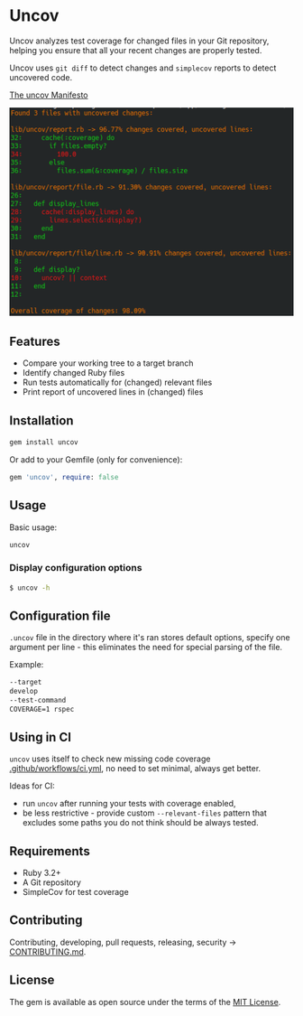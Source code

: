 # Uncov
Uncov analyzes test coverage for changed files in your Git repository,
helping you ensure that all your recent changes are properly tested.

Uncov uses `git diff` to detect changes and `simplecov` reports to detect uncovered code.

[The uncov Manifesto](PHILOSOPHY.md)

![report diff_lines to terminal output](diff_lines_terminal.png)

## Features
- Compare your working tree to a target branch
- Identify changed Ruby files
- Run tests automatically for (changed) relevant files
- Print report of uncovered lines in (changed) files


## Installation
```bash
gem install uncov
```
Or add to your Gemfile (only for convenience):
```ruby
gem 'uncov', require: false
```


## Usage
Basic usage:
```bash
uncov
```

### Display configuration options
```bash
$ uncov -h

```


## Configuration file
`.uncov` file in the directory where it's ran stores default options,
specify one argument per line - this eliminates the need for special parsing of the file.

Example:
```text
--target
develop
--test-command
COVERAGE=1 rspec
```


## Using in CI
`uncov` uses itself to check new missing code coverage [.github/workflows/ci.yml](.github/workflows/ci.yml),
no need to set minimal, always get better.

Ideas for CI:
- run `uncov` after running your tests with coverage enabled,
- be less restrictive - provide custom `--relevant-files` pattern
  that excludes some paths you do not think should be always tested.


## Requirements
- Ruby 3.2+
- A Git repository
- SimpleCov for test coverage


## Contributing
Contributing, developing, pull requests, releasing, security -> [CONTRIBUTING.md](CONTRIBUTING.md).


## License
The gem is available as open source under the terms of the [MIT License](https://opensource.org/licenses/MIT).
